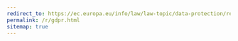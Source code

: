 ```yaml
---
redirect_to: https://ec.europa.eu/info/law/law-topic/data-protection/reform
permalink: /r/gdpr.html
sitemap: true
---
```


